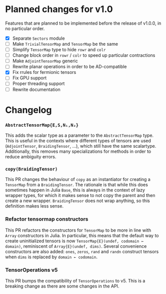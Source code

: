 # Planned changes for v1.0

Features that are planned to be implemented before the release of v1.0.0, in no particular order.

- [x] Separate `Sectors` module
- [ ] Make `TrivialTensorMap` and `TensorMap` be the same
- [ ] Simplify `TensorMap` type to hide `rowr` and `colr`
- [ ] Change block order in `rowr` / `colr` to speed up particular contractions
- [ ] Make `AdjointTensorMap` generic
- [ ] Rewrite planar operations in order to be AD-compatible
- [x] Fix rrules for fermionic tensors
- [ ] Fix GPU support
- [ ] Proper threading support
- [ ] Rewrite documentation

# Changelog

### `AbstractTensorMap{E,S,N₁,N₂}`

This adds the scalar type as a parameter to the `AbstractTensorMap` type. This is useful in
the contexts where different types of tensors are used (`AdjointTensor`, `BraidingTensor`,
...), which still have the same scalartype. Additionally, this removes many specializations
for methods in order to reduce ambiguity errors.

### `copy(BraidingTensor)`

This PR changes the behaviour of `copy` as an instantiator for creating a `TensorMap` from a
`BraidingTensor`. The rationale is that while this does sometimes happen in Julia `Base`,
this is always in the context of lazy wrapper types, for which it makes sense to not copy
the parent and then create a new wrapper. `BraidingTensor` does not wrap anything, so this
definition makes less sense.

### Refactor tensormap constructors

This PR refactors the constructors for `TensorMap` to be more in line with `Array`
constructors in Julia. In particular, this means that the default way to create
uninitialized tensors is now `TensorMap{E}(undef, codomain ← domain)`, reminiscent of
`Array{E}(undef, dims)`. Several convenience constructors are also added: `ones`, `zeros`,
`rand` and `randn` construct tensors when `dims` is replaced by `domain ← codomain`.

### TensorOperations v5

This PR bumps the compatibility of `TensorOperations` to v5. This is a breaking change
as there are some changes in the API.
